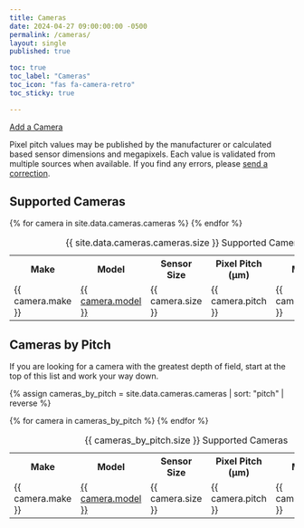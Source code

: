 ```yaml
---
title: Cameras
date: 2024-04-27 09:00:00:00 -0500
permalink: /cameras/
layout: single
published: true

toc: true
toc_label: "Cameras"
toc_icon: "fas fa-camera-retro"
toc_sticky: true

---
```


<a href="mailto:diff@590.mozmail.com?subject=diffraction.cAm Add a Camera">Add a Camera</a>

Pixel pitch values may be published by the manufacturer or calculated based sensor dimensions and megapixels. Each value is validated from multiple sources when available. If you find any errors, please <a href="mailto:diff@590.mozmail.com?subject=diffraction.cAm Correction">send a correction</a>.

## Supported Cameras

<table id="supported-cameras">
<caption>{{ site.data.cameras.cameras.size }} Supported Cameras</caption>
<tr>
  <th>Make</th>
  <th>Model</th>
  <th>Sensor Size</th>
  <th>Pixel Pitch (μm)</th>
  <th>Megapixels</th>
</tr>
{% for camera in site.data.cameras.cameras %}
<tr>
  <td>{{ camera.make }}</td>
  <td><a href="/?camera={{ camera.make }} {{ camera.model }}">{{ camera.model }}</a></td>
  <td>{{ camera.size }}</td>
  <td>{{ camera.pitch }}</td>
  <td>{{ camera.megapixels }}</td>
</tr>
{% endfor %}
</table>

## Cameras by Pitch

If you are looking for a camera with the greatest depth of field, start at the top of this list and work your way down.

{% assign cameras_by_pitch = site.data.cameras.cameras | sort: "pitch" | reverse %}

<table id="cameras-by-pitch">
<caption>{{ cameras_by_pitch.size }} Supported Cameras</caption>
<tr>
  <th>Make</th>
  <th>Model</th>
  <th>Sensor Size</th>
  <th>Pixel Pitch (μm)</th>
  <th>Megapixels</th>
</tr>
{% for camera in cameras_by_pitch %}
<tr>
  <td>{{ camera.make }}</td>
  <td><a href="/?camera={{ camera.make }} {{ camera.model }}">{{ camera.model }}</a></td>
  <td>{{ camera.size }}</td>
  <td>{{ camera.pitch }}</td>
  <td>{{ camera.megapixels }}</td>
</tr>
{% endfor %}
</table>
